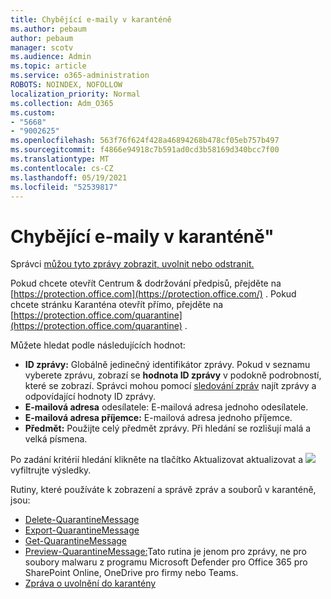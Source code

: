 ```yaml
---
title: Chybějící e-maily v karanténě
ms.author: pebaum
author: pebaum
manager: scotv
ms.audience: Admin
ms.topic: article
ms.service: o365-administration
ROBOTS: NOINDEX, NOFOLLOW
localization_priority: Normal
ms.collection: Adm_O365
ms.custom:
- "5668"
- "9002625"
ms.openlocfilehash: 563f76f624f428a46894268b478cf05eb757b497
ms.sourcegitcommit: f4866e94918c7b591ad0cd3b58169d340bcc7f00
ms.translationtype: MT
ms.contentlocale: cs-CZ
ms.lasthandoff: 05/19/2021
ms.locfileid: "52539817"
---
```

# <a name="missing-emails-in-quarantine"></a>Chybějící e-maily v karanténě"

Správci [můžou tyto zprávy zobrazit, uvolnit nebo odstranit.](/microsoft-365/security/office-365-security/manage-quarantined-messages-and-files)

Pokud chcete otevřít Centrum & dodržování předpisů, přejděte na [https://protection.office.com](https://protection.office.com/) . Pokud chcete stránku Karanténa otevřít přímo, přejděte na [https://protection.office.com/quarantine](https://protection.office.com/quarantine) .  

Můžete hledat podle následujících hodnot:  

- **ID zprávy:** Globálně jedinečný identifikátor zprávy. Pokud v seznamu vyberete zprávu, zobrazí se **hodnota ID zprávy** v podokně podrobností, které se zobrazí.  Správci mohou pomocí [sledování zpráv](/microsoft-365/security/office-365-security/message-trace-scc) najít zprávy a odpovídající hodnoty ID zprávy.
- **E-mailová adresa** odesílatele: E-mailová adresa jednoho odesílatele.
- **E-mailová adresa příjemce:** E-mailová adresa jednoho příjemce.
- **Předmět:** Použijte celý předmět zprávy. Při hledání se rozlišují malá a velká písmena.

Po zadání kritérií hledání klikněte na tlačítko Aktualizovat aktualizovat a ![ ](/microsoft-365/media/scc-quarantine-refresh.png?view=o365-worldwide)  vyfiltrujte výsledky.

Rutiny, které používáte k zobrazení a správě zpráv a souborů v karanténě, jsou:
- [Delete-QuarantineMessage](/powershell/module/exchange/delete-quarantinemessage)
- [Export-QuarantineMessage](/powershell/module/exchange/export-quarantinemessage)
- [Get-QuarantineMessage](/powershell/module/exchange/get-quarantinemessage)
- [Preview-QuarantineMessage:](/powershell/module/exchange/preview-quarantinemessage)Tato rutina je jenom pro zprávy, ne pro soubory malwaru z programu Microsoft Defender pro Office 365 pro SharePoint Online, OneDrive pro firmy nebo Teams.
- [Zpráva o uvolnění do karantény](/powershell/module/exchange/release-quarantinemessage)